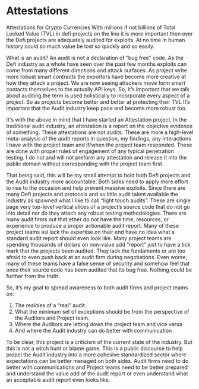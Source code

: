 # Attestations
Attestations for Crypto Currencies
With millions if not billions of Total Locked Value (TVL) in defi projects on the line it is more important then ever the Defi projects are adequately audited for exploits. At no time in human history could so much value be lost so quickly and so easily. 

What is an audit?  An audit is not a declaration of “bug free” code. As the Defi industry as a whole have seen over the past few months exploits can come from many different directions and attack surfaces. As project write more robust smart contracts the exporters have become more creative at how they attack a project. We are now seeing attackers move form smart contacts themselves to the actually API keys. So, it’s important that we talk about auditing the term is used holistically to incorporate every aspect of a project. So as projects become better and better at protecting their TVL It’s important that the Audit industry keep pace and become more robust too. 

It's with the above in mind that I have started an Attestation project. In the traditional audit industry, an attestation is a report on the objective evidence of something. These attestations are not audits. These are more a high-level meta-analysis of the audit reports in question, my findings, any interactions I have with the project team and if/when the project team responded. These are done with proper rules of engagement of any typical penetration testing. I do not and will not preform any attestation and release it into the public domain without corresponding with the project team first. 

That being said, this will be my small attempt to hold both Defi projects and the Audit industry more accountable. Both sides need to apply more effort to rise to the occasion and help prevent massive exploits. Since there are many Defi projects and protocols and so little audit talent available the industry as spawned what I like to call “light touch audits”.  These are single page very top-level vertical slices of a project’s source code that do not go into detail nor do they attach any robust testing methodologies. There are many audit firms out that ether do not have the time, resources, or experience to produce a proper actionable audit report. Many of these project teams asl lack the expertise on their end have no idea what a standard audit report should even look like. Many project teams are spending thousands of dollars on non-value add “report” just to have a tick mark that the projects been audited. They lack the fundaments or are too afraid to even push back at an audit firm during negotiations. Even worse, many of these teams have a false sense of security and somehow feel that once their source code has been audited that its bug free. Nothing could be further from the truth.

So, it’s my goal to spread awareness to both audit firms and project teams on:
1)	The realities of a “real” audit
2)	What the minimum set of exceptions should be from the perspective of the Auditors and Project team. 
3)	Where the Auditors are letting down the project team and vice versa 
4)	And where the Audit industry can do better with communication

To be clear, this project is a criticism of the current state of the industry. But this is not a witch hunt or blame game. This is a public discourse to help propel the Audit industry into a more cohesive standardized sector where expectations can be better managed on both sides. Audit firms need to do better with communications and Project teams need to be better prepared and understand the value add of the audit report or even understand what an acceptable audit report even looks like. 
